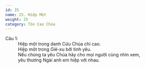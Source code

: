 ```yaml
---
id: 25
name: 25. Hiệp Một
weight: 25
category: Tôn Cao Chúa
---
```

<dl><dt>Câu 1:</dt><dd data-verse="1">Hiệp một trong danh Cứu Chúa chí cao. <br/>Hiệp môt trong Giê-xu bởi tình yêu. <br/>Nếu chúng ta yêu Chúa hãy cho mọi người cùng nhìn xem, <br/>yêu thương Ngài anh em hiệp với nhau. </dd></dl>
